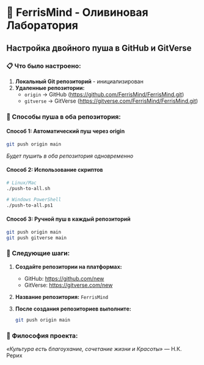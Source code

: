 # 🦀 FerrisMind - Оливиновая Лаборатория
## Настройка двойного пуша в GitHub и GitVerse

### 📋 Что было настроено:

1. **Локальный Git репозиторий** - инициализирован
2. **Удаленные репозитории:**
   - `origin` → GitHub (https://github.com/FerrisMind/FerrisMind.git)
   - `gitverse` → GitVerse (https://gitverse.com/FerrisMind/FerrisMind.git)

### 🚀 Способы пуша в оба репозитория:

#### Способ 1: Автоматический пуш через origin
```bash
git push origin main
```
*Будет пушить в оба репозитория одновременно*

#### Способ 2: Использование скриптов
```bash
# Linux/Mac
./push-to-all.sh

# Windows PowerShell
./push-to-all.ps1
```

#### Способ 3: Ручной пуш в каждый репозиторий
```bash
git push origin main
git push gitverse main
```

### 📝 Следующие шаги:

1. **Создайте репозитории на платформах:**
   - GitHub: https://github.com/new
   - GitVerse: https://gitverse.com/new

2. **Название репозитория:** `FerrisMind`

3. **После создания репозиториев выполните:**
   ```bash
   git push origin main
   ```

### 🎨 Философия проекта:
*«Культура есть благоухание, сочетание жизни и Красоты»* — Н.К. Рерих
